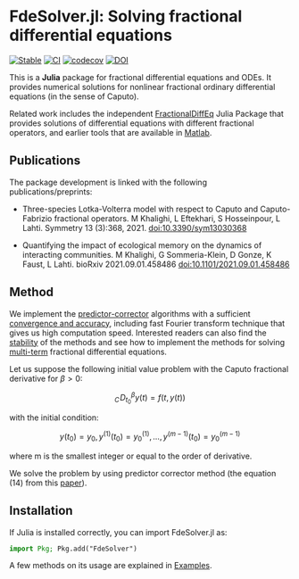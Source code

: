 # FdeSolver.jl: Solving fractional differential equations

[![Stable](https://img.shields.io/badge/docs-stable-blue.svg)](https://juliaturkudatascience.github.io/FdeSolver.jl/stable/readme/)
[![CI](https://github.com/JuliaTurkuDataScience/FdeSolver.jl/actions/workflows/CI.yml/badge.svg?branch=main)](https://github.com/JuliaTurkuDataScience/FdeSolver.jl/actions/workflows/CI.yml)
[![codecov](https://codecov.io/gh/JuliaTurkuDataScience/FdeSolver.jl/branch/main/graph/badge.svg?token=SJ5F6RQ31P)](https://codecov.io/gh/JuliaTurkuDataScience/FdeSolver.jl)
[![DOI](https://zenodo.org/badge/DOI/10.5281/zenodo.7461985.svg)](https://doi.org/10.5281/zenodo.7461985)

This is a **Julia** package for fractional differential equations and ODEs. It provides numerical solutions for nonlinear fractional ordinary differential equations (in the sense of Caputo).

Related work includes the independent [FractionalDiffEq](https://github.com/SciFracX/FractionalDiffEq.jl) Julia Package that provides solutions of differential equations with different fractional operators, and earlier tools that are available in [Matlab](https://www.dm.uniba.it/members/garrappa/software).

## Publications

The package development is linked with the following publications/preprints:

- Three-species Lotka-Volterra model with respect to Caputo and Caputo-Fabrizio fractional operators. M Khalighi, L Eftekhari, S Hosseinpour, L Lahti. Symmetry 13 (3):368, 2021. [doi:10.3390/sym13030368](https://doi.org/10.3390/sym13030368)

- Quantifying the impact of ecological memory on the dynamics of interacting communities. M Khalighi, G Sommeria-Klein, D Gonze, K Faust, L Lahti. bioRxiv 2021.09.01.458486 [doi:10.1101/2021.09.01.458486](https://doi.org/10.1101/2021.09.01.458486)


## Method

We implement the [predictor-corrector](https://link.springer.com/article/10.1023/A:1016592219341) algorithms with a sufficient [convergence and accuracy](https://link.springer.com/article/10.1023/B:NUMA.0000027736.85078.be), including fast Fourier transform technique that gives us high computation speed. Interested readers can also find the [stability](https://www.tandfonline.com/doi/full/10.1080/00207160802624331) of the methods and see how to implement the methods for solving [multi-term](https://link.springer.com/article/10.1007/s00607-003-0033-3) fractional differential equations.

Let us suppose the following initial value problem with the Caputo fractional derivative for  $\beta>0$:

```math
{}_{C}\!D_{t_0}^{\beta}y(t)=f(t,y(t))
```

with the initial condition:
```math
y(t_0)=y_0,y^{(1)}(t_0)=y^{(1)}_0,...,y^{(m-1)}(t_0)=y^{(m-1)}_0
```
where m is the smallest integer or equal to the order of derivative.

We solve the problem by using predictor corrector method (the equation (14) from this [paper](https://www.mdpi.com/2227-7390/6/2/16#)).


## Installation
If Julia is installed correctly, you can import FdeSolver.jl as:

```julia
import Pkg; Pkg.add("FdeSolver")
```

A few methods on its usage are explained in [Examples](https://juliaturkudatascience.github.io/FdeSolver.jl/stable/examples/).
